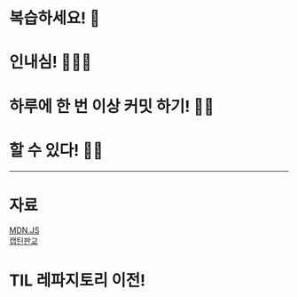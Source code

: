 # 복습하세요! 🤗
# 인내심! 🧘🏻‍♀️
# 하루에 한 번 이상 커밋 하기! ✍🏼
# 할 수 있다! 💪🏻
---
# 자료
[MDN.JS](https://developer.mozilla.org/ko/docs/Web/JavaScript)<br/>
[캡틴판교](https://joshua1988.github.io/)

# TIL 레파지토리 이전!
[](https://gardenia1109.github.io/)
